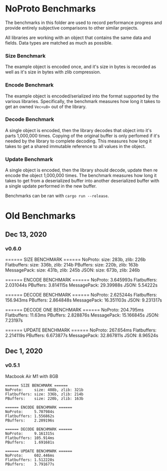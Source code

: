 # NoProto Benchmarks

The benchmarks in this folder are used to record performance progress and provide entirely subjective comparisons to other similar projects.

All libraries are working with an object that contains the same data and fields.  Data types are matched as much as possible.

### Size Benchmark
The example object is encoded once, and it's size in bytes is recorded as well as it's size in bytes with zlib compression.

### Encode Benchmark
The example object is encoded/serialized into the format supported by the various libraries.  Specifically, the benchmark measures how long it takes to get an owned `Vec<u8>` out of the library.

### Decode Benchmark
A single object is encoded, then the library decodes that object into it's parts 1,000,000 times.  Copying of the original buffer is only perfomed if it's needed by the library to complete decoding.  This measures how long it takes to get a shared immutable reference to all values in the object.

### Update Benchmark
A single object is encoded, then the library should decode, update then re encode the object 1,000,000 times.  The benchmark measures how long it takes to get from a deserialized buffer into another deserialized buffer with a single update performed in the new buffer.

Benchmarks can be ran with `cargo run --release`.

# Old Benchmarks

## Dec 13, 2020
### v0.6.0

====== SIZE BENCHMARK ======
NoProto:     size: 283b, zlib: 226b
Flatbuffers: size: 336b, zlib: 214b
PBuffers:    size: 220b, zlib: 163b
MessagePack: size: 431b, zlib: 245b
JSON:        size: 673b, zlib: 246b

====== ENCODE BENCHMARK ======
NoProto:     3.645993s
Flatbuffers: 2.031044s
PBuffers:    3.814115s
MessagePack: 29.39988s
JSON:        5.54222s

====== DECODE BENCHMARK ======
NoProto:     2.625244s
Flatbuffers: 156.943ms
PBuffers:    2.864848s
MessagePack: 16.351103s
JSON:        9.231317s

====== DECODE ONE BENCHMARK ======
NoProto:     204.795ms
Flatbuffers: 11.63ms
PBuffers:    2.828876s
MessagePack: 15.166845s
JSON:        7.23197s

====== UPDATE BENCHMARK ======
NoProto:     267.654ms
Flatbuffers: 2.214119s
PBuffers:    6.673877s
MessagePack: 32.867811s
JSON:        8.96524s

## Dec 1, 2020
### v0.5.1 
Macbook Air M1 with 8GB

```
====== SIZE BENCHMARK ======
NoProto:     size: 408b, zlib: 321b
Flatbuffers: size: 336b, zlib: 214b
PBuffers:    size: 220b, zlib: 163b

====== ENCODE BENCHMARK ======
NoProto:     5.707984s
Flatbuffers: 1.556862s
PBuffers:    2.209196s

====== DECODE BENCHMARK ======
NoProto:     9.161315s
Flatbuffers: 105.914ms
PBuffers:    1.691681s

====== UPDATE BENCHMARK ======
NoProto:     602.446ms
Flatbuffers: 1.512228s
PBuffers:    3.791677s
```